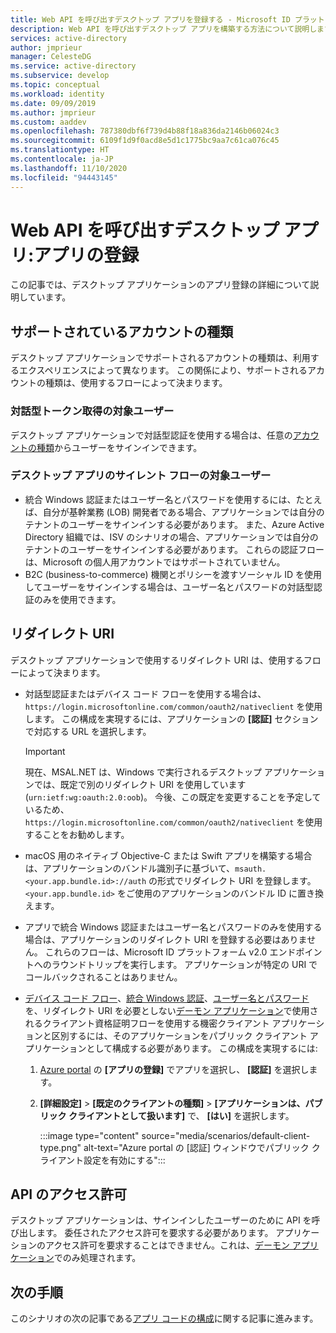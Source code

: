 ```yaml
---
title: Web API を呼び出すデスクトップ アプリを登録する - Microsoft ID プラットフォーム | Azure
description: Web API を呼び出すデスクトップ アプリを構築する方法について説明します (アプリの登録)
services: active-directory
author: jmprieur
manager: CelesteDG
ms.service: active-directory
ms.subservice: develop
ms.topic: conceptual
ms.workload: identity
ms.date: 09/09/2019
ms.author: jmprieur
ms.custom: aaddev
ms.openlocfilehash: 787380dbf6f739d4b88f18a836da2146b06024c3
ms.sourcegitcommit: 6109f1d9f0acd8e5d1c1775bc9aa7c61ca076c45
ms.translationtype: HT
ms.contentlocale: ja-JP
ms.lasthandoff: 11/10/2020
ms.locfileid: "94443145"
---
```

# <a name="desktop-app-that-calls-web-apis-app-registration"></a>Web API を呼び出すデスクトップ アプリ:アプリの登録

この記事では、デスクトップ アプリケーションのアプリ登録の詳細について説明しています。

## <a name="supported-account-types"></a>サポートされているアカウントの種類

デスクトップ アプリケーションでサポートされるアカウントの種類は、利用するエクスペリエンスによって異なります。 この関係により、サポートされるアカウントの種類は、使用するフローによって決まります。

### <a name="audience-for-interactive-token-acquisition"></a>対話型トークン取得の対象ユーザー

デスクトップ アプリケーションで対話型認証を使用する場合は、任意の[アカウントの種類](quickstart-register-app.md)からユーザーをサインインできます。

### <a name="audience-for-desktop-app-silent-flows"></a>デスクトップ アプリのサイレント フローの対象ユーザー

- 統合 Windows 認証またはユーザー名とパスワードを使用するには、たとえば、自分が基幹業務 (LOB) 開発者である場合、アプリケーションでは自分のテナントのユーザーをサインインする必要があります。 また、Azure Active Directory 組織では、ISV のシナリオの場合、アプリケーションでは自分のテナントのユーザーをサインインする必要があります。 これらの認証フローは、Microsoft の個人用アカウントではサポートされていません。
- B2C (business-to-commerce) 機関とポリシーを渡すソーシャル ID を使用してユーザーをサインインする場合は、ユーザー名とパスワードの対話型認証のみを使用できます。

## <a name="redirect-uris"></a>リダイレクト URI

デスクトップ アプリケーションで使用するリダイレクト URI は、使用するフローによって決まります。

- 対話型認証またはデバイス コード フローを使用する場合は、`https://login.microsoftonline.com/common/oauth2/nativeclient` を使用します。 この構成を実現するには、アプリケーションの **[認証]** セクションで対応する URL を選択します。

  > [!IMPORTANT]
  > 現在、MSAL.NET は、Windows で実行されるデスクトップ アプリケーションでは、既定で別のリダイレクト URI を使用しています (`urn:ietf:wg:oauth:2.0:oob`)。 今後、この既定を変更することを予定しているため、`https://login.microsoftonline.com/common/oauth2/nativeclient` を使用することをお勧めします。

- macOS 用のネイティブ Objective-C または Swift アプリを構築する場合は、アプリケーションのバンドル識別子に基づいて、`msauth.<your.app.bundle.id>://auth` の形式でリダイレクト URI を登録します。 `<your.app.bundle.id>` をご使用のアプリケーションのバンドル ID に置き換えます。
- アプリで統合 Windows 認証またはユーザー名とパスワードのみを使用する場合は、アプリケーションのリダイレクト URI を登録する必要はありません。 これらのフローは、Microsoft ID プラットフォーム v2.0 エンドポイントへのラウンドトリップを実行します。 アプリケーションが特定の URI でコールバックされることはありません。
- [デバイス コード フロー](scenario-desktop-acquire-token.md#device-code-flow)、[統合 Windows 認証](scenario-desktop-acquire-token.md#integrated-windows-authentication)、[ユーザー名とパスワード](scenario-desktop-acquire-token.md#username-and-password)を、リダイレクト URI を必要としない[デーモン アプリケーション](scenario-daemon-overview.md)で使用されるクライアント資格証明フローを使用する機密クライアント アプリケーションと区別するには、そのアプリケーションをパブリック クライアント アプリケーションとして構成する必要があります。 この構成を実現するには:

    1. [Azure portal](https://portal.azure.com) の **[アプリの登録]** でアプリを選択し、 **[認証]** を選択します。
    1. **[詳細設定]**  >  **[既定のクライアントの種類]**  >  **[アプリケーションは、パブリック クライアントとして扱います]** で、 **[はい]** を選択します。

        :::image type="content" source="media/scenarios/default-client-type.png" alt-text="Azure portal の [認証] ウィンドウでパブリック クライアント設定を有効にする":::

## <a name="api-permissions"></a>API のアクセス許可

デスクトップ アプリケーションは、サインインしたユーザーのために API を呼び出します。 委任されたアクセス許可を要求する必要があります。 アプリケーションのアクセス許可を要求することはできません。これは、[デーモン アプリケーション](scenario-daemon-overview.md)でのみ処理されます。

## <a name="next-steps"></a>次の手順

このシナリオの次の記事である[アプリ コードの構成](scenario-desktop-app-configuration.md)に関する記事に進みます。
